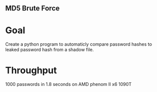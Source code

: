 ## MD5 Brute Force 

# Goal
Create a python program to automaticly compare password hashes to leaked password hash from a shadow file.

# Throughput
1000 passwords in 1.8 seconds on AMD phenom II x6 1090T
